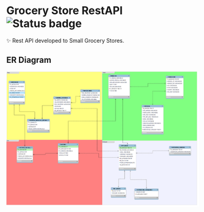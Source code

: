 # Grocery Store RestAPI ![Status badge](https://img.shields.io/badge/status-in%20progress-yellow)

✨ Rest API developed to Small Grocery Stores.

## ER Diagram
![Database Relational Model](https://github.com/chrisjosuedev/my-assets/blob/main/db-diagrams/grocery-diagram-v2.png?raw=true)